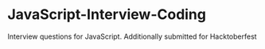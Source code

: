 # JavaScript-Interview-Coding
Interview questions for JavaScript. Additionally submitted for Hacktoberfest
